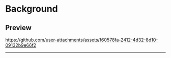 # Background
Preview
--------------------------------------------------------------------------

https://github.com/user-attachments/assets/f60578fa-2412-4d32-8d10-09132b9e66f2

--------------------------------------------------------------------------
